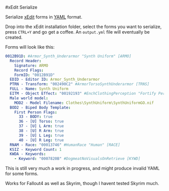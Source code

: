#xEdit Serialize

Serialize [xEdit](https://github.com/TES5Edit/TES5Edit) forms in [YAML](http://yaml.org) format.

Drop into the xEdit installation folder, select the forms you want to serialize, press `CTRL+Y` and go get a coffee.
An `output.yml` file will eventually be created.

Forms will look like this:

```yml
0012B91D: #Armor_Synth_Underarmor "Synth Uniform" [ARMO]
  Record Header:
    Signature: ARMO
    Record Flags:
    FormID: "0012B91D"
  EDID - Editor ID: Armor_Synth_Underarmor
  PTRN - Transform: "002490C2" #ArmorTorsoSynthUnderarmor [TRNS]
  FULL - Name: Synth Uniform
  EITM - Object Effect: "00192193" #EnchClothingPerception "Fortify Perception" [ENCH]
  Male world model:
    MOD2 - Model Filename: Clothes\SynthUniform\SynthUniformGO.nif
  BOD2 - Biped Body Template:
    First Person Flags:
      33 - BODY: true
      36 - [U] Torso: true
      37 - [U] L Arm: true
      38 - [U] R Arm: true
      39 - [U] L Leg: true
      40 - [U] R Leg: true
  RNAM - Race: "00013746" #HumanRace "Human" [RACE]
  KSIZ - Keyword Count: 1
  KWDA - Keywords:
    - Keyword: "0007820B" #DogmeatNoVisualsOnRetrieve [KYWD]
```

This is still very much a work in progress, and might produce invalid YAML for some forms.

Works for Fallout4 as well as Skyrim, though I havent tested Skyrim much.
